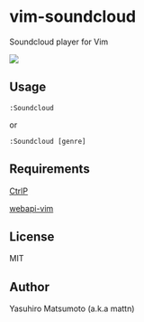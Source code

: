# vim-soundcloud

Soundcloud player for Vim

![](http://go-gyazo.appspot.com/63314f2b3a439476.png)

## Usage

```
:Soundcloud
```

or

```
:Soundcloud [genre]
```

## Requirements

[CtrlP](https://github.com/ctrlpvim/ctrlp.vim)

[webapi-vim](https://github.com/mattn/webapi-vim)

## License

MIT

## Author

Yasuhiro Matsumoto (a.k.a mattn)
